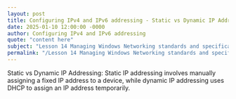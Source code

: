 ```yaml
---
layout: post
title: Configuring IPv4 and IPv6 addressing - Static vs Dynamic IP Addressing
date: 2025-01-10 12:00:00 -0000
author: Configuring IPv4 and IPv6 addressing
quote: "content here"
subject: "Lesson 14 Managing Windows Networking standards and specifications"
permalink: "/Lesson 14 Managing Windows Networking standards and specifications/Configuring IPv4 and IPv6 addressing/Configuring IPv4 and IPv6 addressing - Static vs Dynamic IP Addressing"
---
```


Static vs Dynamic IP Addressing: Static IP addressing involves manually assigning a fixed IP address to a device, while dynamic IP addressing uses DHCP to assign an IP address temporarily.
